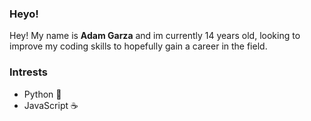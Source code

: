### Heyo!
Hey! My name is **Adam Garza** and im currently 14 years old, looking to improve my coding skills to hopefully gain a career in the field.

### Intrests
- Python 🐍
- JavaScript ☕

